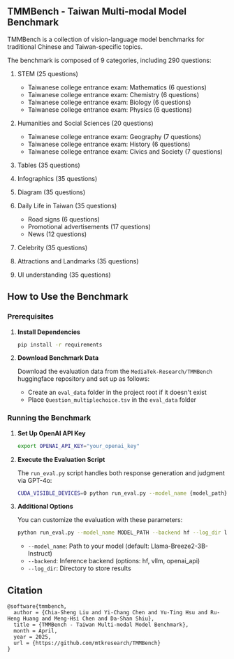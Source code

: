 ## TMMBench - Taiwan Multi-modal Model Benchmark

TMMBench is a collection of vision-language model benchmarks for traditional Chinese and Taiwan-specific topics.

The benchmark is composed of 9 categories, including 290 questions:

1. STEM (25 questions)

   - Taiwanese college entrance exam: Mathematics (6 questions)
   - Taiwanese college entrance exam: Chemistry (6 questions)
   - Taiwanese college entrance exam: Biology (6 questions)
   - Taiwanese college entrance exam: Physics (6 questions)
2. Humanities and Social Sciences (20 questions)

   - Taiwanese college entrance exam: Geography (7 questions)
   - Taiwanese college entrance exam: History (6 questions)
   - Taiwanese college entrance exam: Civics and Society (7 questions)
3. Tables (35 questions)
4. Infographics (35 questions)
5. Diagram (35 questions)
6. Daily Life in Taiwan (35 questions)

   - Road signs (6 questions)
   - Promotional advertisements (17 questions)
   - News (12 questions)
7. Celebrity (35 questions)
8. Attractions and Landmarks (35 questions)
9. UI understanding (35 questions)

## How to Use the Benchmark

### Prerequisites

1. **Install Dependencies**

   ```sh
   pip install -r requirements
   ```

2. **Download Benchmark Data**

   Download the evaluation data from the `MediaTek-Research/TMMBench` huggingface repository and set up as follows:
   - Create an `eval_data` folder in the project root if it doesn't exist
   - Place `Question_multiplechoice.tsv` in the `eval_data` folder

### Running the Benchmark

1. **Set Up OpenAI API Key**

   ```bash
   export OPENAI_API_KEY="your_openai_key"
   ```

2. **Execute the Evaluation Script**

   The `run_eval.py` script handles both response generation and judgment via GPT-4o:

   ```bash
   CUDA_VISIBLE_DEVICES=0 python run_eval.py --model_name {model_path} --log_dir ./logs
   ```

3. **Additional Options**

   You can customize the evaluation with these parameters:
   ```bash
   python run_eval.py --model_name MODEL_PATH --backend hf --log_dir logs/YOUR_MODEL/
   ```

   - `--model_name`: Path to your model (default: Llama-Breeze2-3B-Instruct)
   - `--backend`: Inference backend (options: hf, vllm, openai_api)
   - `--log_dir`: Directory to store results


## Citation 

```
@software{tmmbench,
  author = {Chia-Sheng Liu and Yi-Chang Chen and Yu-Ting Hsu and Ru-Heng Huang and Meng-Hsi Chen and Da-Shan Shiu},
  title = {TMMBench - Taiwan Multi-modal Model Benchmark},
  month = April,
  year = 2025,
  url = {https://github.com/mtkresearch/TMMBench}
}
```
